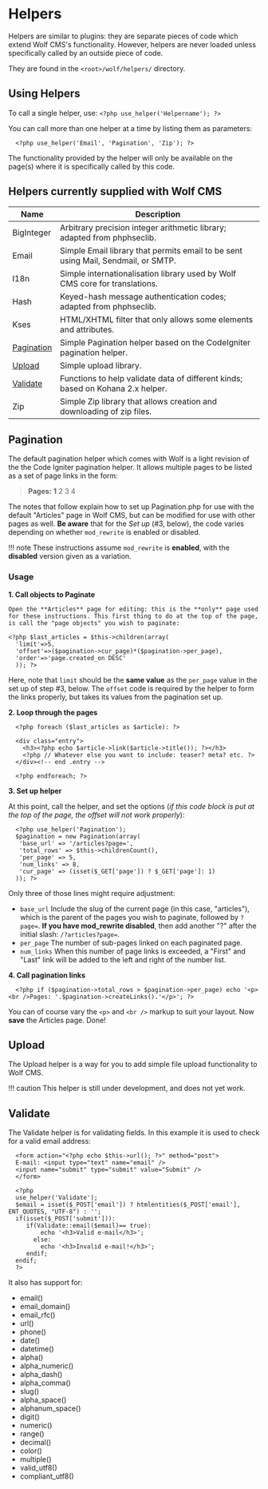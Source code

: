 Helpers
=========

Helpers are similar to plugins: they are separate pieces of code which extend Wolf CMS's functionality. However, helpers are never loaded unless specifically called by an outside piece of code.

They are found in the `<root>/wolf/helpers/` directory.

Using Helpers
-------------

To call a single helper, use: `<?php use_helper('Helpername'); ?>`

You can call more than one helper at a time by listing them as parameters:

```
  <?php use_helper('Email', 'Pagination', 'Zip'); ?>
```

The functionality provided by the helper will only be available on the page(s) where it is specifically called by this code.

Helpers currently supplied with Wolf CMS
----------------------------------------

| Name       | Description |
| ---------- | ----------- |
| BigInteger | Arbitrary precision integer arithmetic library; adapted from phphseclib. |
| Email      | Simple Email library that permits email to be sent using Mail, Sendmail, or SMTP. |
| I18n       | Simple internationalisation library used by Wolf CMS core for translations. |
| Hash       | Keyed-hash message authentication codes; adapted from phphseclib. |
| Kses       | HTML/XHTML filter that only allows some elements and attributes. |
| [Pagination](../development/helpers.md#pagination) | Simple Pagination helper based on the CodeIgniter pagination helper. |
| [Upload](../development/helpers.md#upload)         | Simple upload library. |
| [Validate](../development/helpers.md#validate)     | Functions to help validate data of different kinds; based on Kohana 2.x helper. |
| Zip                                                | Simple Zip library that allows creation and downloading of zip files. |

Pagination
----------

The default pagination helper which comes with Wolf is a light revision of the the Code Igniter pagination helper. It allows multiple pages to be listed as a set of page links in the form:

> **Pages:** **1** 2 3 4

The notes that follow explain how to set up Pagination.php for use with the default "Articles" page in Wolf CMS, but can be modified for use with other pages as well. **Be aware** that for the *Set up* (#3, below), the code varies depending on whether `mod_rewrite` is enabled or disabled.

!!! note
    These instructions assume `mod_rewrite` is **enabled**, with the **disabled** version given as a variation.

### Usage

**1. Call objects to Paginate**

    Open the **Articles** page for editing: this is the **only** page used for these instructions. This first thing to do at the top of the page, is call the "page objects" you wish to paginate:

```
<?php $last_articles = $this->children(array(
  'limit'=>5,
  'offset'=>($pagination->cur_page)*($pagination->per_page),
  'order'=>'page.created_on DESC'
  )); ?>
```

Here, note that `limit` should be the **same value** as the `per_page` value in the set up of step #3, below. The `offset` code is required by the helper to form the links properly, but takes its values from the pagination set up.

**2. Loop through the pages**

```
  <?php foreach ($last_articles as $article): ?>

  <div class="entry">
    <h3><?php echo $article->link($article->title()); ?></h3>
    <?php // Whatever else you want to include: teaser? meta? etc. ?>
  </div><!-- end .entry -->

  <?php endforeach; ?>  
```

**3. Set up helper**

At this point, call the helper, and set the options (*if this code block is put at the top of the page, the offset will not work properly*):

```
  <?php use_helper('Pagination');
  $pagination = new Pagination(array(
   'base_url' => '/articles?page=',
   'total_rows' => $this->childrenCount(),
   'per_page' => 5,
   'num_links' => 8,
   'cur_page' => (isset($_GET['page']) ? $_GET['page']: 1)
  )); ?>
```

Only three of those lines might require adjustment:

  * `base_url`
    Include the slug of the current page (in this case, "articles"), which is the parent of the pages you wish to paginate, followed by `?page=`. **If you have mod_rewrite disabled**, then add another "?" after the initial slash: `/?articles?page=`.
  * `per_page`
    The number of sub-pages linked on each paginated page.
  * `num_links`
    When this number of page links is exceeded,  a "First" and "Last" link will be added to the left and right of the number list.

**4. Call pagination links**

```
  <?php if ($pagination->total_rows > $pagination->per_page) echo '<p><br />Pages: '.$pagination->createLinks().'</p>'; ?>
```

You can of course vary the `<p>` and `<br />` markup to suit your layout. Now **save** the Articles page. Done!

Upload
------

The Upload helper is a way for you to add simple file upload functionality to Wolf CMS.

!!! caution
    This helper is still under development, and does not yet work.

Validate
--------

The Validate helper is for validating fields. In this example it is used to check for a valid email address:

```
  <form action="<?php echo $this->url(); ?>" method="post">
  E-mail: <input type="text" name="email" />
  <input name="submit" type="submit" value="Submit" />
  </form>

  <?php
  use_helper('Validate');
  $email = isset($_POST['email']) ? htmlentities($_POST['email'], ENT_QUOTES, "UTF-8") : '';
  if(isset($_POST['submit'])):
     if(Validate::email($email)== true):
         echo '<h3>Valid e-mail</h3>';
       else:
         echo '<h3>Invalid e-mail!</h3>';
     endif;
  endif;
  ?>
```

It also has support for:

* email()
* email_domain()
* email_rfc()
* url()
* phone()
* date()
* datetime()
* alpha()
* alpha_numeric()
* alpha_dash()
* alpha_comma()
* slug()
* alpha_space()
* alphanum_space()
* digit()
* numeric()
* range()
* decimal()
* color()
* multiple()
* valid_utf8()
* compliant_utf8()

